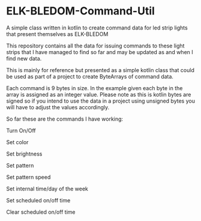 # ELK-BLEDOM-Command-Util
A simple class written in kotlin to create command data for led strip 
lights that present themselves as ELK-BLEDOM

This repository contains all the data for issuing commands to
these light strips that I have managed to find so far and may
be updated as and when I find new data.

This is mainly for reference but presented as a simple kotlin class 
that could be used as part of a project to create ByteArrays of command
data.

Each command is 9 bytes in size. In the example given each byte in the array
is assigned as an integer value. Please note as this is kotlin bytes are
signed so if you intend to use the data in a project using unsigned bytes 
you will have to adjust the values accordingly.

So far these are the commands I have working:

Turn On/Off

Set color

Set brightness

Set pattern

Set pattern speed

Set internal time/day of the week

Set scheduled on/off time

Clear scheduled on/off time
